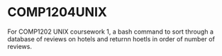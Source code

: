# COMP1204UNIX
For COMP1202 UNIX coursework 1, a bash command to sort through a database of reviews on hotels and returnn hoetls in order of number of reviews.
